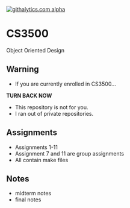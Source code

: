 [![githalytics.com alpha](https://cruel-carlota.pagodabox.com/2c07ed6f3ddf03292d6aa75179a3fca2 "githalytics.com")](http://githalytics.com/k-langer/CS3500)

CS3500
==============

Object Oriented Design 

Warning
--------------

* If you are currently enrolled in CS3500... 

**TURN BACK NOW**

* This repository is not for you.
* I ran out of private repositories.

Assignments
--------------

* Assignments 1-11
* Assignment 7 and 11 are group assignments
* All contain make files
  

Notes
--------------

* midterm notes
* final notes
  
